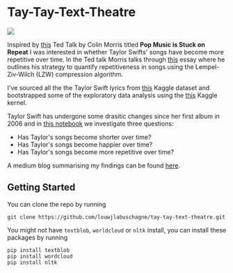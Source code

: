# Tay-Tay-Text-Theatre

<img src="https://cdn2.hercampus.com/old-new-taylor-swift-5.jpg"/>

Inspired by <a href='https://youtu.be/_tjFwcmHy5M'>this</a> Ted Talk by Colin Morris titled **Pop Music is Stuck on Repeat** I was interested in whether Taylor Swifts' songs have become more repetitive over time. In the Ted talk Morris talks through <a href='https://pudding.cool/2017/05/song-repetition/'>this</a> essay where he outlines his strategy to quantify repetitiveness in songs using the Lempel-Ziv-Wilch (LZW) compression algorithm.

I've sourced all the the Taylor Swift lyrics from <a href='https://www.kaggle.com/PromptCloudHQ/taylor-swift-song-lyrics-from-all-the-albums'>this</a> Kaggle dataset and bootstrapped some of the exploratory data analysis using the <a href='https://www.kaggle.com/rahulvks/explore-the-taylor-swift-lyrics-nlp'>this</a> Kaggle kernel.

Taylor Swift has undergone some drasitic changes since her first album in 2006 and in <a href='https://github.com/louwjlabuschagne/tay-tay-text-theatre/blob/master/tay-tay-text-theatre.ipynb'>this notebook</a> we investigate three questions:
+ Has Taylor's songs become shorter over time?
+ Has Taylor's songs become happier over time?
+ Has Taylor's songs become more repetitive over time?

A medium blog summarising my findings can be found <a href='https://medium.com/@louwjlabuschagne/a-swift-look-at-taylors-music-over-the-years-da2958510461'>here</a>.


## Getting Started
You can clone the repo by running

```
git clone https://github.com/louwjlabuschagne/tay-tay-text-theatre.git
```

You might not have `textblob`, `worldcloud` or `nltk` install, you can install these packages by running

```
pip install textblob
pip install wordcloud
pip install nltk
```
